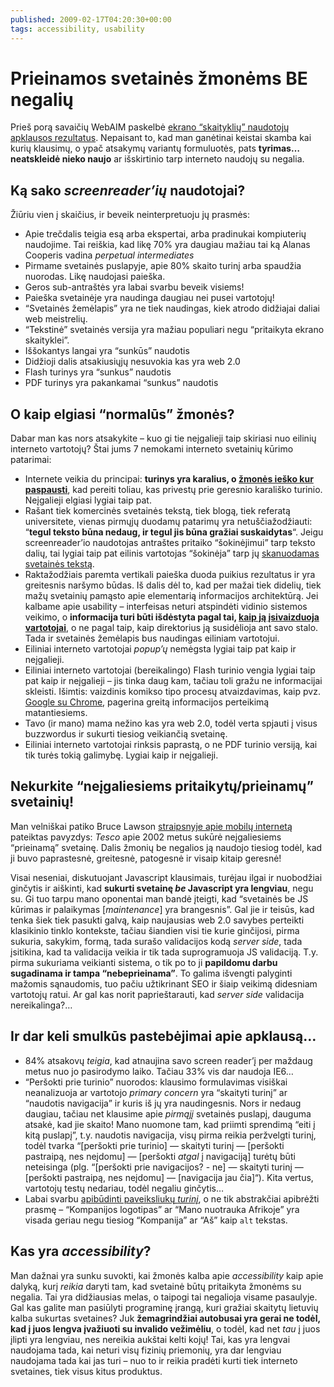 ```yaml
---
published: 2009-02-17T04:20:30+00:00
tags: accessibility, usability
---
```


# Prieinamos svetainės žmonėms BE negalių

<p>Prieš porą savaičių WebAIM paskelbė <a href="http://webaim.org/projects/screenreadersurvey/">ekrano “skaityklių” naudotojų apklausos rezultatus</a>. Nepaisant to, kad man ganėtinai keistai skamba kai kurių klausimų, o ypač atsakymų variantų formuluotės, pats <strong>tyrimas… neatskleidė nieko naujo</strong> ar išskirtinio tarp interneto naudojų su negalia.</p>
<p><span id="more-82"></span></p>
<h2>Ką sako <i>screenreader’ių</i> naudotojai?</h2>
<p>Žiūriu vien į skaičius, ir beveik neinterpretuoju jų prasmės:</p>
<ul>
<li>Apie trečdalis teigia esą arba ekspertai, arba pradinukai kompiuterių naudojime. Tai reiškia, kad likę 70% yra daugiau mažiau tai ką Alanas Cooperis vadina <dfn title="amžini vidutiniokai">perpetual intermediates</dfn></li>
<li>Pirmame svetainės puslapyje, apie 80% skaito turinį arba spaudžia nuorodas. Likę naudojasi paieška.</li>
<li>Geros sub-antraštės yra labai svarbu beveik visiems!</li>
<li>Paieška svetainėje yra naudinga daugiau nei pusei vartotojų!</li>
<li>“Svetainės žemėlapis” yra ne tiek naudingas, kiek atrodo didžiajai daliai web meistrelių.</li>
<li>“Tekstinė” svetainės versija yra mažiau populiari negu “pritaikyta ekrano skaityklei”.</li>
<li>Iššokantys langai yra “sunkūs” naudotis</li>
<li>Didžioji dalis atsakiusiųjų nesuvokia kas yra web 2.0</li>
<li>Flash turinys yra “sunkus” naudotis</li>
<li>PDF turinys yra pakankamai “sunkus” naudotis</li>
</ul>
<h2>O kaip elgiasi “normalūs” žmonės?</h2>
<p>Dabar man kas nors atsakykite – kuo gi tie neįgalieji taip skiriasi nuo eilinių interneto vartotojų? Štai jums 7 nemokami interneto svetainių kūrimo patarimai:</p>
<ul>
<li>Internete veikia du principai: <strong>turinys yra karalius, o <a href="https://www.dominykas.lt/2008/01/steve-krug-dont-make-me-think.html">žmonės ieško kur paspausti</a></strong>, kad pereiti toliau, kas privestų prie geresnio karališko turinio. Neįgalieji elgiasi lygiai taip pat.</li>
<li>Rašant tiek komercinės svetainės tekstą, tiek blogą, tiek referatą universitete, vienas pirmųjų duodamų patarimų yra netuščiažodžiauti: “<strong>tegul teksto būna nedaug, ir tegul jis būna gražiai suskaidytas</strong>“. Jeigu screenreader’io naudotojas antraštes pritaiko “šokinėjimui” tarp teksto dalių, tai lygiai taip pat eilinis vartotojas “šokinėja” tarp jų <a href="http://www.useit.com/alertbox/9710a.html">skanuodamas svetainės tekstą</a>.</li>
<li>Raktažodžiais paremta vertikali paieška duoda puikius rezultatus ir yra greitesnis naršymo būdas. Iš dalis dėl to, kad per mažai tiek didelių, tiek mažų svetainių pamąsto apie elementarią informacijos architektūrą. Jei kalbame apie usability – interfeisas neturi atspindėti vidinio sistemos veikimo, o <strong>informacija turi būti išdėstyta pagal tai, <a href="http://www.useit.com/alertbox/20040719.html">kaip ją įsivaizduoja vartotojai</a></strong>, o ne pagal taip, kaip direktorius ją susidėlioja ant savo stalo. Tada ir svetainės žemėlapis bus naudingas eiliniam vartotojui.</li>
<li>Eiliniai interneto vartotojai <i>popup’ų</i> nemėgsta lygiai taip pat kaip ir neįgalieji.</li>
<li>Eiliniai interneto vartotojai (bereikalingo) Flash turinio vengia lygiai taip pat kaip ir neįgalieji – jis tinka daug kam, tačiau toli gražu ne informacijai skleisti. Išimtis: vaizdinis komikso tipo procesų atvaizdavimas, kaip pvz. <a href="http://www.google.com/googlebooks/chrome/">Google su Chrome</a>, pagerina greitą informacijos perteikimą matantiesiems.</li>
<li>Tavo (ir mano) mama nežino kas yra web 2.0, todėl verta spjauti į visus buzzwordus ir sukurti tiesiog veikiančią svetainę.</li>
<li>Eiliniai interneto vartotojai rinksis paprastą, o ne PDF turinio versiją, kai tik turės tokią galimybę. Lygiai kaip ir neįgalieji.</li>
</ul>
<h2>Nekurkite “neįgaliesiems pritaikytų/prieinamų” svetainių!</h2>
<p>Man velniškai patiko Bruce Lawson <a href="http://www.brucelawson.co.uk/2009/mobile-web-development-compatible-with-the-one-web/">straipsnyje apie mobilų internetą</a> pateiktas pavyzdys: <dfn title="Maximos atitikmuo UK">Tesco</dfn> apie 2002 metus sukūrė neįgaliesiems “prieinamą” svetainę. Dalis žmonių be negalios ją naudojo tiesiog todėl, kad ji buvo paprastesnė, greitesnė, patogesnė ir visaip kitaip geresnė!</p>
<p>Visai neseniai, diskutuojant Javascript klausimais, turėjau ilgai ir nuobodžiai ginčytis ir aiškinti, kad <strong>sukurti svetainę <em>be</em> Javascript yra lengviau</strong>, negu su. Gi tuo tarpu mano oponentai man bandė įteigti, kad “svetainės be JS kūrimas ir palaikymas [<i>maintenance</i>] yra brangesnis”. Gal jie ir teisūs, kad tenka šiek tiek pasukti galvą, kaip naujausias web 2.0 savybes perteikti klasikinio tinklo kontekste, tačiau šiandien visi tie kurie ginčijosi, pirma sukuria, sakykim, formą, tada surašo validacijos kodą <i>server side</i>, tada įsitikina, kad ta validacija veikia ir tik tada suprogramuoja JS validaciją. T.y. pirma sukuriama veikianti sistema, o tik po to ji <strong>papildomu darbu sugadinama ir tampa “nebeprieinama”</strong>. To galima išvengti palyginti mažomis sąnaudomis, tuo pačiu užtikrinant SEO ir šiaip veikimą didesniam vartotojų ratui. Ar gal kas norit paprieštarauti, kad <i>server side</i> validacija nereikalinga?…</p>
<h2>Ir dar keli smulkūs pastebėjimai apie apklausą…</h2>
<ul>
<li>84% atsakovų <em>teigia</em>, kad atnaujina savo screen reader’į per maždaug metus nuo jo pasirodymo laiko. Tačiau 33% vis dar naudoja IE6…</li>
<li>“Peršokti prie turinio” nuorodos: klausimo formulavimas visiškai neanalizuoja ar vartotojo <dfn title="pagrindinė užduotis">primary concern</dfn> yra “skaityti turinį” ar “naudotis navigacija” ir kuris iš jų yra naudingesnis. Nors ir nedaug daugiau, tačiau net klausime apie <em>pirmąjį</em> svetainės puslapį, dauguma atsakė, kad jie skaito! Mano nuomone tam, kad priimti sprendimą “eiti į kitą puslapį”, t.y. naudotis navigacija, visų pirma reikia peržvelgti turinį, todėl tvarka “[peršokti prie turinio] — skaityti turinį — [peršokti pastraipą, nes neįdomu] — [peršokti <em>atgal</em> į navigaciją] turėtų būti neteisinga (plg. “[peršokti prie navigacijos? - ne] — skaityti turinį —  [peršokti pastraipą, nes neįdomu] — [navigacija jau čia]“). Kita vertus, vartotojų testų nedariau, todėl negaliu ginčytis…</li>
<li>Labai svarbu <a href="http://www.456bereastreet.com/archive/200811/writing_good_alt_text/">apibūdinti paveiksliukų <em>turinį</em></a>, o ne tik abstrakčiai apibrėžti prasmę – “Kompanijos logotipas” ar “Mano nuotrauka Afrikoje” yra visada geriau negu tiesiog “Kompanija” ar “Aš” kaip <code>alt</code> tekstas.</li>
</ul>
<h2>Kas yra <i>accessibility</i>?</h2>
<p>Man dažnai yra sunku suvokti, kai žmonės kalba apie <dfn title="Prieinamumas">accessibility</dfn> kaip apie dalyką, kurį <em>reikia</em> daryti tam, kad svetainė būtų pritaikyta žmonėms su negalia. Tai yra didžiausias melas, o taipogi tai negalioja visame pasaulyje. Gal kas galite man pasiūlyti programinę įrangą, kuri gražiai skaitytų lietuvių kalba sukurtas svetaines? Juk <strong>žemagrindžiai autobusai yra gerai ne todėl, kad į juos lengva įvažiuoti su invalido vežimėliu</strong>, o todėl, kad net <em>tau</em> į juos įlipti yra lengviau, nes nereikia aukštai kelti kojų! Tai, kas yra lengvai naudojama tada, kai neturi visų fizinių priemonių, yra dar lengviau naudojama tada kai jas turi – nuo to ir reikia pradėti kurti tiek interneto svetaines, tiek visus kitus produktus.</p>